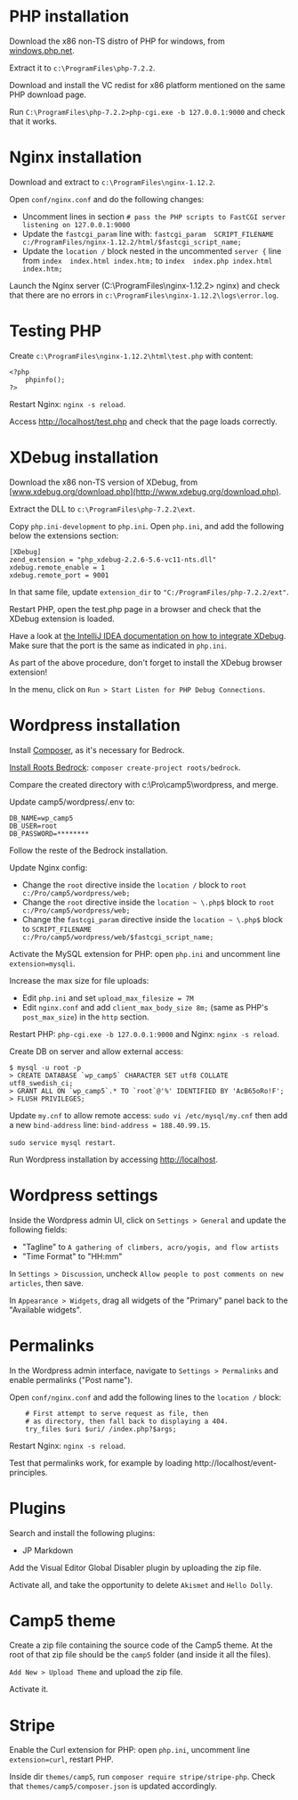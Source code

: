 # PHP installation

Download the x86 non-TS distro of PHP for windows, from [windows.php.net](http://windows.php.net/download/).

Extract it to `c:\ProgramFiles\php-7.2.2`.

Download and install the VC redist for x86 platform mentioned on the same PHP download page.

Run `C:\ProgramFiles\php-7.2.2>php-cgi.exe -b 127.0.0.1:9000` and check that it works.


# Nginx installation

Download and extract to `c:\ProgramFiles\nginx-1.12.2`.

Open `conf/nginx.conf` and do the following changes:
  - Uncomment lines in section `# pass the PHP scripts to FastCGI server listening on 127.0.0.1:9000`
  - Update the `fastcgi_param` line with: `fastcgi_param  SCRIPT_FILENAME  c:/ProgramFiles/nginx-1.12.2/html/$fastcgi_script_name;`
  - Update the `location /` block nested in the uncommented `server {` line from `index  index.html index.htm;` to `index  index.php index.html index.htm;`

Launch the Nginx server (C:\ProgramFiles\nginx-1.12.2> nginx) and check that there are no errors in `c:\ProgramFiles\nginx-1.12.2\logs\error.log`.
        
        
# Testing PHP

Create `c:\ProgramFiles\nginx-1.12.2\html\test.php` with content:

    <?php
        phpinfo();
    ?>

Restart Nginx: `nginx -s reload`.

Access [http://localhost/test.php](http://localhost/test.php) and check that the page loads correctly.


# XDebug installation

Download the x86 non-TS version of XDebug, from [www.xdebug.org/download.php](http://www.xdebug.org/download.php).

Extract the DLL to `c:\ProgramFiles\php-7.2.2\ext`.

Copy `php.ini-development` to `php.ini`. Open `php.ini`, and add the following below the extensions section:

    [XDebug]
    zend_extension = "php_xdebug-2.2.6-5.6-vc11-nts.dll"
    xdebug.remote_enable = 1
    xdebug.remote_port = 9001

In that same file, update `extension_dir` to `"C:/ProgramFiles/php-7.2.2/ext"`.

Restart PHP, open the test.php page in a browser and check that the XDebug extension is loaded.

Have a look at [the IntelliJ IDEA documentation on how to integrate XDebug](https://www.jetbrains.com/idea/help/configuring-xdebug.html). Make sure that the port is the same as indicated in `php.ini`.

As part of the above procedure, don't forget to install the XDebug browser extension!

In the menu, click on `Run > Start Listen for PHP Debug Connections`.


# Wordpress installation

Install [Composer](https://getcomposer.org/doc/00-intro.md#installation-windows), as it's necessary for Bedrock.

[Install Roots Bedrock](https://roots.io/bedrock/docs/installing-bedrock/): `composer create-project roots/bedrock`.

Compare the created directory with c:\Pro\camp5\wordpress, and merge.

Update camp5/wordpress/.env to:

    DB_NAME=wp_camp5
    DB_USER=root
    DB_PASSWORD=********
    
Follow the reste of the Bedrock installation.

Update Nginx config:
  - Change the `root` directive inside the `location /` block to `root   c:/Pro/camp5/wordpress/web;`
  - Change the `root` directive inside the `location ~ \.php$` block to `root           c:/Pro/camp5/wordpress/web;`
  - Change the `fastcgi_param` directive inside the `location ~ \.php$` block to `SCRIPT_FILENAME  c:/Pro/camp5/wordpress/web/$fastcgi_script_name;`
    
Activate the MySQL extension for PHP: open `php.ini` and uncomment line `extension=mysqli`.

Increase the max size for file uploads:
  - Edit `php.ini` and set `upload_max_filesize = 7M`
  - Edit `nginx.conf` and add `client_max_body_size 8m;` (same as PHP's `post_max_size`) in the `http` section.
        
Restart PHP: `php-cgi.exe -b 127.0.0.1:9000` and Nginx: `nginx -s reload`.

Create DB on server and allow external access:

    $ mysql -u root -p
    > CREATE DATABASE `wp_camp5` CHARACTER SET utf8 COLLATE utf8_swedish_ci;
    > GRANT ALL ON `wp_camp5`.* TO `root`@'%' IDENTIFIED BY 'AcB65oRo!F';
    > FLUSH PRIVILEGES;

Update `my.cnf` to allow remote access: `sudo vi /etc/mysql/my.cnf` then add a new `bind-address` line: `bind-address = 188.40.99.15`.

`sudo service mysql restart`.

Run Wordpress installation by accessing [http://localhost](http://localhost).


# Wordpress settings

Inside the Wordpress admin UI, click on `Settings > General` and update the following fields:
  - "Tagline" to `A gathering of climbers, acro/yogis, and flow artists`
  - "Time Format" to "HH:mm"

In `Settings > Discussion`, uncheck `Allow people to post comments on new articles`, then save.

In `Appearance > Widgets`, drag all widgets of the "Primary" panel back to the "Available widgets".


# Permalinks

In the Wordpress admin interface, navigate to `Settings > Permalinks` and enable permalinks ("Post name").

Open `conf/nginx.conf` and add the following lines to the `location /` block:
 
        # First attempt to serve request as file, then
        # as directory, then fall back to displaying a 404.
        try_files $uri $uri/ /index.php?$args;

Restart Nginx: `nginx -s reload`.

Test that permalinks work, for example by loading http://localhost/event-principles.


# Plugins

Search and install the following plugins:
  - JP Markdown
    
Add the Visual Editor Global Disabler plugin by uploading the zip file.

Activate all, and take the opportunity to delete `Akismet` and `Hello Dolly`.


# Camp5 theme

Create a zip file containing the source code of the Camp5 theme. At the root of that zip file should be the `camp5` folder (and inside it all the files).

`Add New > Upload Theme` and upload the zip file.

Activate it.


# Stripe

Enable the Curl extension for PHP: open `php.ini`, uncomment line `extension=curl`, restart PHP.

Inside dir `themes/camp5`, run `composer require stripe/stripe-php`. Check that `themes/camp5/composer.json` is updated accordingly.
